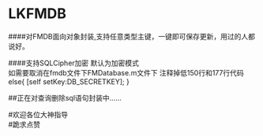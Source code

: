 # LKFMDB
####对FMDB面向对象封装,支持任意类型主键，一键即可保存更新，用过的人都说好。


####支持SQLCipher加密 
      默认为加密模式  
      如需要取消在fmdb文件下FMDatabase.m文件下
      注释掉低150行和177行代码
      else{
       [self setKey:DB_SECRETKEY];
      }

##正在对查询删除sql语句封装中......

#欢迎各位大神指导  
#跪求点赞
